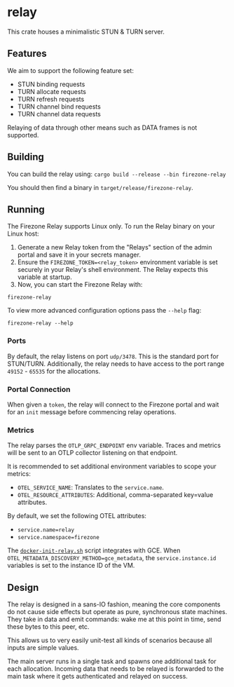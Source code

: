 # relay

This crate houses a minimalistic STUN & TURN server.

## Features

We aim to support the following feature set:

- STUN binding requests
- TURN allocate requests
- TURN refresh requests
- TURN channel bind requests
- TURN channel data requests

Relaying of data through other means such as DATA frames is not supported.

## Building

You can build the relay using: `cargo build --release --bin firezone-relay`

You should then find a binary in `target/release/firezone-relay`.

## Running

The Firezone Relay supports Linux only. To run the Relay binary on your Linux
host:

1. Generate a new Relay token from the "Relays" section of the admin portal and
   save it in your secrets manager.
1. Ensure the `FIREZONE_TOKEN=<relay_token>` environment variable is set
   securely in your Relay's shell environment. The Relay expects this variable
   at startup.
1. Now, you can start the Firezone Relay with:

```
firezone-relay
```

To view more advanced configuration options pass the `--help` flag:

```
firezone-relay --help
```

### Ports

By default, the relay listens on port `udp/3478`. This is the standard port for
STUN/TURN. Additionally, the relay needs to have access to the port range
`49152` - `65535` for the allocations.

### Portal Connection

When given a `token`, the relay will connect to the Firezone portal and wait for
an `init` message before commencing relay operations.

### Metrics

The relay parses the `OTLP_GRPC_ENDPOINT` env variable.
Traces and metrics will be sent to an OTLP collector listening on that endpoint.

It is recommended to set additional environment variables to scope your metrics:

- `OTEL_SERVICE_NAME`: Translates to the `service.name`.
- `OTEL_RESOURCE_ATTRIBUTES`: Additional, comma-separated key=value attributes.

By default, we set the following OTEL attributes:

- `service.name=relay`
- `service.namespace=firezone`

The [`docker-init-relay.sh`](../docker-init-relay.sh) script integrates with GCE.
When `OTEL_METADATA_DISCOVERY_METHOD=gce_metadata`, the `service.instance.id`
variables is set to the instance ID of the VM.

## Design

The relay is designed in a sans-IO fashion, meaning the core components do not
cause side effects but operate as pure, synchronous state machines. They take in
data and emit commands: wake me at this point in time, send these bytes to this
peer, etc.

This allows us to very easily unit-test all kinds of scenarios because all
inputs are simple values.

The main server runs in a single task and spawns one additional task for each
allocation. Incoming data that needs to be relayed is forwarded to the main task
where it gets authenticated and relayed on success.
